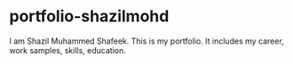 # portfolio-shazilmohd
I am Shazil Muhammed Shafeek. This is my portfolio. It includes my career, work samples, skills, education.
